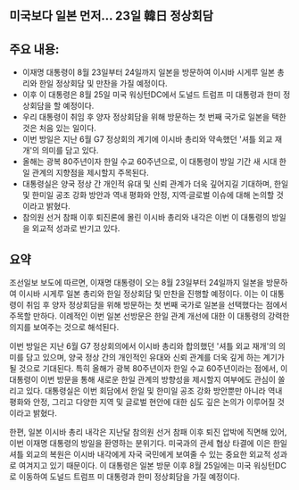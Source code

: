 ## 미국보다 일본 먼저… 23일 韓日 정상회담

## 주요 내용:
*   이재명 대통령이 8월 23일부터 24일까지 일본을 방문하여 이시바 시게루 일본 총리와 한일 정상회담 및 만찬을 가질 예정이다.
*   이후 이 대통령은 8월 25일 미국 워싱턴DC에서 도널드 트럼프 미 대통령과 한미 정상회담을 할 예정이다.
*   우리 대통령이 취임 후 양자 정상회담을 위해 방문하는 첫 번째 국가로 일본을 택한 것은 처음 있는 일이다.
*   이번 방일은 지난 6월 G7 정상회의 계기에 이시바 총리와 약속했던 '셔틀 외교 재개'의 의미를 담고 있다.
*   올해는 광복 80주년이자 한일 수교 60주년으로, 이 대통령이 방일 기간 새 시대 한일 관계의 지향점을 제시할지 주목된다.
*   대통령실은 양국 정상 간 개인적 유대 및 신뢰 관계가 더욱 깊어지길 기대하며, 한일 및 한미일 공조 강화 방안과 역내 평화와 안정, 지역·글로벌 이슈에 대해 논의할 것이라고 밝혔다.
*   참의원 선거 참패 이후 퇴진론에 몰린 이시바 총리와 내각은 이번 이 대통령의 방일을 외교적 성과로 반기고 있다.

## 요약

조선일보 보도에 따르면, 이재명 대통령이 오는 8월 23일부터 24일까지 일본을 방문하여 이시바 시게루 일본 총리와 한일 정상회담 및 만찬을 진행할 예정이다. 이는 이 대통령이 취임 후 양자 정상회담을 위해 방문하는 첫 번째 국가로 일본을 선택했다는 점에서 주목할 만하다. 이례적인 이번 일본 선방문은 한일 관계 개선에 대한 이 대통령의 강력한 의지를 보여주는 것으로 해석된다.

이번 방일은 지난 6월 G7 정상회의에서 이시바 총리와 합의했던 '셔틀 외교 재개'의 의미를 담고 있으며, 양국 정상 간의 개인적인 유대와 신뢰 관계를 더욱 깊게 하는 계기가 될 것으로 기대된다. 특히 올해가 광복 80주년이자 한일 수교 60주년이라는 점에서, 이 대통령이 이번 방문을 통해 새로운 한일 관계의 방향성을 제시할지 여부에도 관심이 쏠리고 있다. 대통령실은 이번 회담에서 한일 및 한미일 공조 강화 방안뿐만 아니라 역내 평화와 안정, 그리고 다양한 지역 및 글로벌 현안에 대한 심도 깊은 논의가 이루어질 것이라고 밝혔다.

한편, 일본 이시바 총리 내각은 지난달 참의원 선거 참패 이후 퇴진 압박에 직면해 있어, 이번 이재명 대통령의 방일을 환영하는 분위기다. 미국과의 관세 협상 타결에 이은 한일 셔틀 외교의 복원은 이시바 내각에게 자국 국민에게 보여줄 수 있는 중요한 외교적 성과로 여겨지고 있기 때문이다. 이 대통령은 일본 방문 이후 8월 25일에는 미국 워싱턴DC로 이동하여 도널드 트럼프 미 대통령과 한미 정상회담을 가질 예정이다.